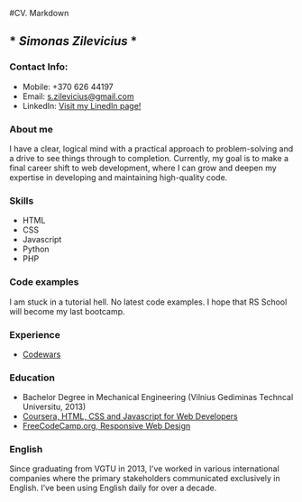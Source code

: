 #CV. Markdown

## * *Simonas Zilevicius* *

### Contact Info:
* Mobile: +370 626 44197
* Email: s.zilevicius@gmail.com
* LinkedIn: [Visit my LinedIn page!](https://www.linkedin.com/public-profile/settings?trk=d_flagship3_profile_self_view_public_profile)

### About me
I have a clear, logical mind with a practical approach to problem-solving and a drive to see things through to completion.
Currently, my goal is to make a final career shift to web development, where I can grow and deepen my expertise in developing and maintaining high-quality code.

### Skills
* HTML
* CSS
* Javascript
* Python
* PHP

### Code examples
I am stuck in a tutorial hell. No latest code examples. I hope that RS School will become my last bootcamp.

### Experience
* [Codewars](https://www.codewars.com/users/Simenys)

### Education
* Bachelor Degree in Mechanical Engineering (Vilnius Gediminas Techncal Universitu, 2013)
* [Coursera, HTML, CSS and Javascript for Web Developers](https://www.coursera.org/account/accomplishments/certificate/LVMN3EG9ESB8)
* [FreeCodeCamp.org, Responsive Web Design](https://www.freecodecamp.org/certification/simenys/responsive-web-design)

### English
Since graduating from VGTU in 2013, I’ve worked in various international companies where the primary stakeholders communicated exclusively in English. I’ve been using English daily for over a decade.
